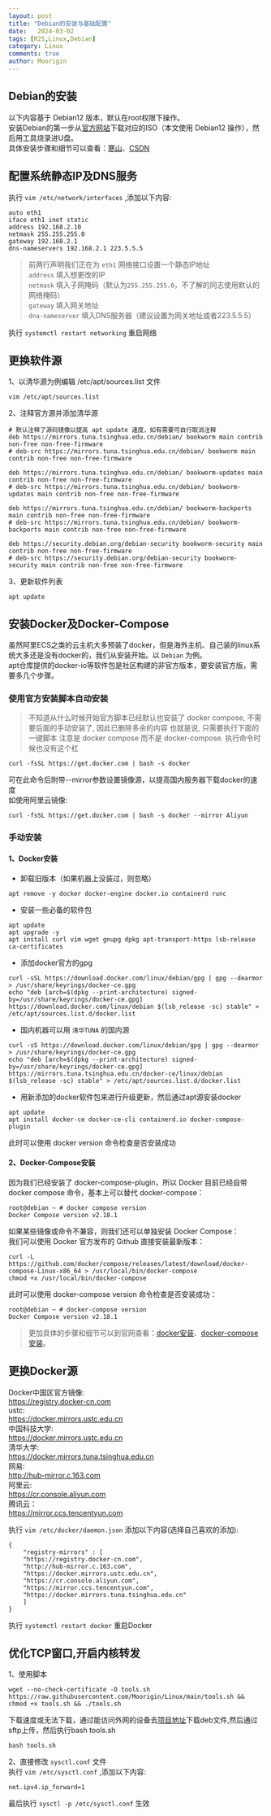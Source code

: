```yaml
---
layout: post
title: "Debian的安装与基础配置"
date:   2024-03-02
tags: [R2S,Linux,Debian]
category: Linux
comments: true
author: Moorigin
---
```


## Debian的安装
以下内容基于 Debian12 版本，默认在root权限下操作。  
安装Debian的第一步从[官方网站](https://www.debian.org/releases/bookworm/debian-installer/)下载对应的ISO（本文使用 Debian12 操作），然后用工具烧录进U盘。  
具体安装步骤和细节可以查看：[寒山](https://www.nicvos.com/archives/10.html)、[CSDN](https://blog.csdn.net/weixin_44200186/article/details/131970040)

## 配置系统静态IP及DNS服务  
执行 `vim /etc/network/interfaces` ,添加以下内容:
```
auto eth1
iface eth1 inet static
address 192.168.2.10
netmask 255.255.255.0
gateway 192.168.2.1
dns-nameservers 192.168.2.1 223.5.5.5
```
> 前两行声明我们正在为 `eth1` 网络接口设置一个静态IP地址  
> `address` 填入想更改的IP  
> `netmask` 填入子网掩码（默认为`255.255.255.0`，不了解的同志使用默认的网络掩码）  
> `gateway` 填入网关地址  
> `dna-nameserver` 填入DNS服务器（建议设置为网关地址或者223.5.5.5）  

执行 `systemctl restart networking` 重启网络  

## 更换软件源
1、以清华源为例编辑 /etc/apt/sources.list 文件  
```
vim /etc/apt/sources.list
```
2、注释官方源并添加清华源  
```
# 默认注释了源码镜像以提高 apt update 速度，如有需要可自行取消注释
deb https://mirrors.tuna.tsinghua.edu.cn/debian/ bookworm main contrib non-free non-free-firmware
# deb-src https://mirrors.tuna.tsinghua.edu.cn/debian/ bookworm main contrib non-free non-free-firmware

deb https://mirrors.tuna.tsinghua.edu.cn/debian/ bookworm-updates main contrib non-free non-free-firmware
# deb-src https://mirrors.tuna.tsinghua.edu.cn/debian/ bookworm-updates main contrib non-free non-free-firmware

deb https://mirrors.tuna.tsinghua.edu.cn/debian/ bookworm-backports main contrib non-free non-free-firmware
# deb-src https://mirrors.tuna.tsinghua.edu.cn/debian/ bookworm-backports main contrib non-free non-free-firmware

deb https://security.debian.org/debian-security bookworm-security main contrib non-free non-free-firmware
# deb-src https://security.debian.org/debian-security bookworm-security main contrib non-free non-free-firmware
```
3、更新软件列表  
```
apt update
```

## 安装Docker及Docker-Compose
虽然阿里ECS之类的云主机大多预装了docker，但是海外主机、自己装的linux系统大多还是没有docker的，我们从安装开始。以 `Debian` 为例。  
apt仓库提供的docker-io等软件包是社区构建的非官方版本，要安装官方版，需要多几个步骤。
### 使用官方安装脚本自动安装  
> 不知道从什么时候开始官方脚本已经默认也安装了 docker compose, 不需要后面的手动安装了, 因此已删除多余的内容
> 也就是说, 只需要执行下面的一键脚本
> 注意是 docker compose 而不是 docker-compose. 执行命令时候也没有这个杠
```
curl -fsSL https://get.docker.com | bash -s docker
```
可在此命令后附带--mirror参数设置镜像源，以提高国内服务器下载docker的速度  
如使用阿里云镜像:
```
curl -fsSL https://get.docker.com | bash -s docker --mirror Aliyun
```

### 手动安装
#### 1、Docker安装    

- 卸载旧版本（如果机器上没装过，则忽略）

```
apt remove -y docker docker-engine docker.io containerd runc
```

- 安装一些必备的软件包

```
apt update
apt upgrade -y
apt install curl vim wget gnupg dpkg apt-transport-https lsb-release ca-certificates
```

- 添加docker官方的gpg

```
curl -sSL https://download.docker.com/linux/debian/gpg | gpg --dearmor > /usr/share/keyrings/docker-ce.gpg
echo "deb [arch=$(dpkg --print-architecture) signed-by=/usr/share/keyrings/docker-ce.gpg] https://download.docker.com/linux/debian $(lsb_release -sc) stable" > /etc/apt/sources.list.d/docker.list
```

- 国内机器可以用 `清华TUNA` 的国内源

```
curl -sS https://download.docker.com/linux/debian/gpg | gpg --dearmor > /usr/share/keyrings/docker-ce.gpg
echo "deb [arch=$(dpkg --print-architecture) signed-by=/usr/share/keyrings/docker-ce.gpg] https://mirrors.tuna.tsinghua.edu.cn/docker-ce/linux/debian $(lsb_release -sc) stable" > /etc/apt/sources.list.d/docker.list
```

- 用新添加的docker软件包来进行升级更新，然后通过apt源安装docker

```
apt update
apt install docker-ce docker-ce-cli containerd.io docker-compose-plugin
```

此时可以使用 docker version 命令检查是否安装成功

#### 2、Docker-Compose安装  

因为我们已经安装了 docker-compose-plugin，所以 Docker 目前已经自带 docker compose 命令，基本上可以替代 docker-compose：  
```
root@debian ~ # docker compose version
Docker Compose version v2.18.1
```
如果某些镜像或命令不兼容，则我们还可以单独安装 Docker Compose：  
我们可以使用 Docker 官方发布的 Github 直接安装最新版本：  
```
curl -L https://github.com/docker/compose/releases/latest/download/docker-compose-Linux-x86_64 > /usr/local/bin/docker-compose
chmod +x /usr/local/bin/docker-compose
```
此时可以使用 docker-compose version 命令检查是否安装成功：  
```
root@debian ~ # docker-compose version
Docker Compose version v2.18.1
```

> 更加具体的步骤和细节可以到官网查看：[docker安装](https://docs.docker.com/engine/install/debian/)、[docker-compose安装](https://docs.docker.com/compose/install/standalone/)。  

## 更换Docker源
Docker中国区官方镜像:  
https://registry.docker-cn.com  
ustc:  
https://docker.mirrors.ustc.edu.cn  
中国科技大学:  
https://docker.mirrors.ustc.edu.cn  
清华大学:  
https://docker.mirrors.tuna.tsinghua.edu.cn  
网易:  
http://hub-mirror.c.163.com  
阿里云:  
https://cr.console.aliyun.com  
腾讯云：  
https://mirror.ccs.tencentyun.com  

执行 `vim /etc/docker/daemon.json` 添加以下内容(选择自己喜欢的添加):  
```
{
    "registry-mirrors" : [
    "https://registry.docker-cn.com",
    "http://hub-mirror.c.163.com",
    "https://docker.mirrors.ustc.edu.cn",
    "https://cr.console.aliyun.com",
    "https://mirror.ccs.tencentyun.com",
    "https://docker.mirrors.tuna.tsinghua.edu.cn"
    ]
}
```
执行 `systemctl restart docker` 重启Docker  

## 优化TCP窗口,开启内核转发  
1、使用脚本  
```
wget --no-check-certificate -O tools.sh https://raw.githubusercontent.com/Moorigin/Linux/main/tools.sh && chmod +x tools.sh && ./tools.sh
```
下载速度或无法下载，通过能访问外网的设备去[项目地址](https://github.com/Moorigin/Linux)下载deb文件,然后通过sftp上传，然后执行bash tools.sh  
```
bash tools.sh
```
2、直接修改 `sysctl.conf` 文件  
执行 `vim /etc/sysctl.conf` ,添加以下内容:  
```
net.ipv4.ip_forward=1
```
最后执行 `sysctl -p /etc/sysctl.conf` 生效  

